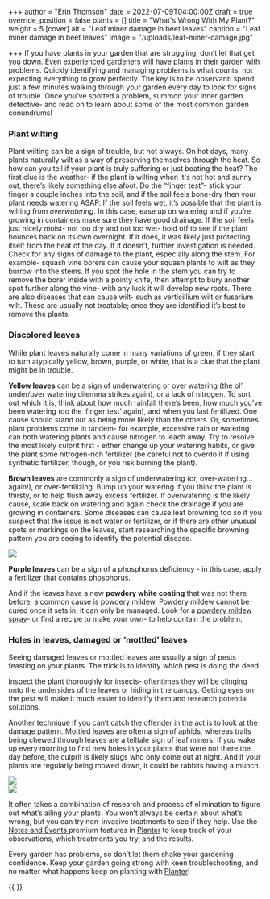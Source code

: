 +++
author = "Erin Thomson"
date = 2022-07-09T04:00:00Z
draft = true
override_position = false
plants = []
title = "What's Wrong With My Plant?"
weight = 5
[cover]
alt = "Leaf miner damage in beet leaves"
caption = "Leaf miner damage in beet leaves"
image = "/uploads/leaf-miner-damage.jpg"

+++
If you have plants in your garden that are struggling, don’t let that get you down. Even experienced gardeners will have plants in their garden with problems. Quickly identifying and managing problems is what counts, not expecting everything to grow perfectly. The key is to be observant: spend just a few minutes walking through your garden every day to look for signs of trouble. Once you’ve spotted a problem, summon your inner garden detective- and read on to learn about some of the most common garden conundrums!

### Plant wilting

Plant wilting can be a sign of trouble, but not always. On hot days, many plants naturally wilt as a way of preserving themselves through the heat. So how can you tell if your plant is truly suffering or just beating the heat? The first clue is the weather- if the plant is wilting when it's not hot and sunny out, there’s likely something else afoot. Do the “finger test”- stick your finger a couple inches into the soil, and if the soil feels bone-dry then your plant needs watering ASAP. If the soil feels wet, it’s possible that the plant is wilting from _overwatering_. In this case, ease up on watering and if you’re growing in containers make sure they have good drainage. If the soil feels just nicely moist- not too dry and not too wet- hold off to see if the plant bounces back on its own overnight. If it does, it was likely just protecting itself from the heat of the day. If it doesn’t, further investigation is needed. Check for any signs of damage to the plant, especially along the stem. For example- squash vine borers can cause your squash plants to wilt as they burrow into the stems. If you spot the hole in the stem you can try to remove the borer inside with a pointy knife, then attempt to bury another spot further along the vine- with any luck it will develop new roots. There are also diseases that can cause wilt- such as verticillium wilt or fusarium wilt. These are usually not treatable; once they are identified it’s best to remove the plants.

### Discolored leaves

While plant leaves naturally come in many variations of green, if they start to turn atypically yellow, brown, purple, or white, that is a clue that the plant might be in trouble.

**Yellow leaves** can be a sign of underwatering or over watering (the ol’ under/over watering dilemma strikes again), or a lack of nitrogen. To sort out which it is, think about how much rainfall there’s been, how much you’ve been watering (do the ‘finger test’ again), and when you last fertilized. One cause should stand out as being more likely than the others. Or, sometimes plant problems come in tandem- for example, excessive rain or watering can both waterlog plants and cause nitrogen to leach away. Try to resolve the most likely culprit first - either change up your watering habits, or give the plant some nitrogen-rich fertilizer (be careful not to overdo it if using synthetic fertilizer, though, or you risk burning the plant).

**Brown leaves** are commonly a sign of underwatering (or, over-watering…again!), or over-fertilizing. Bump up your watering if you think the plant is thirsty, or to help flush away excess fertilizer. If overwatering is the likely cause, scale back on watering and again check the drainage if you are growing in containers. Some diseases can cause leaf browning too so if you suspect that the issue is not water or fertilizer, or if there are other unusual spots or markings on the leaves, start researching the specific browning pattern you are seeing to identify the potential disease.

![](/uploads/brown-leaves.jpg)

**Purple leaves** can be a sign of a phosphorus deficiency - in this case, apply a fertilizer that contains phosphorus.

And if the leaves have a new **powdery white coating** that was not there before, a common cause is powdery mildew. Powdery mildew cannot be cured once it sets in; it can only be managed. Look for a [powdery mildew spray](https://www.amazon.com/s?k=powdery+mildew+spray)- or find a recipe to make your own- to help contain the problem.

### Holes in leaves, damaged or ‘mottled’ leaves

Seeing damaged leaves or mottled leaves are usually a sign of pests feasting on your plants. The trick is to identify _which_ pest is doing the deed.

Inspect the plant thoroughly for insects- oftentimes they will be clinging onto the undersides of the leaves or hiding in the canopy. Getting eyes on the pest will make it much easier to identify them and research potential solutions.

Another technique if you can’t catch the offender in the act is to look at the damage pattern. Mottled leaves are often a sign of aphids, whereas trails being chewed through leaves are a telltale sign of leaf miners. If you wake up every morning to find new holes in your plants that were not there the day before, the culprit is likely slugs who only come out at night. And if your plants are regularly being mowed down, it could be rabbits having a munch.

![](/uploads/mottled-leaves.jpg)  
![](/uploads/aphids-on-leaf.jpg)

It often takes a combination of research and process of elimination to figure out what’s ailing your plants. You won’t always be certain about what’s wrong, but you can try non-invasive treatments to see if they help. Use the [Notes and Events ](https://info.planter.garden/premium/#notes-and-events)premium features in [Planter](https://planter.garden/) to keep track of your observations, which treatments you try, and the results.

Every garden has problems, so don’t let them shake your gardening confidence. Keep your garden going strong with keen troubleshooting, and no matter what happens keep on planting with [Planter](https://planter.garden/)!

{{ <affiliate> }}